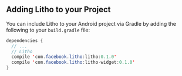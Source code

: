 <block class="gradle" />

## Adding Litho to your Project

You can include Litho to your Android project via Gradle by adding the following to your `build.gradle` file:

```java
dependencies {
  // ...
  // Litho
  compile 'com.facebook.litho:litho:0.1.0'
  compile 'com.facebook.litho:litho-widget:0.1.0'
}
```
